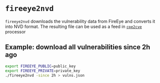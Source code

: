 # `fireeye2nvd`

`fireeye2nvd` downloads the vulnerability data from FireEye and converts it into NVD format. The resulting file can be used as a feed in [`cpe2cve`](https://github.com/facebookincubator/nvdtools/tree/master/cmd/cpe2cve) processor

## Example: download all vulnerabilities since 2h ago

```bash
export FIREEYE_PUBLIC=public_key
export FIREEYE_PRIVATE=private_key
./fireeye2nvd -since 2h > vulns.json
```